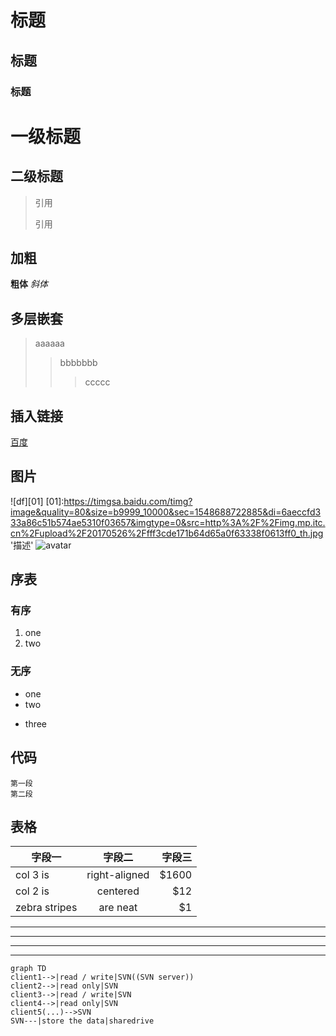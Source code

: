 # 标题
## 标题
### 标题

一级标题
=
二级标题
-

>引用
>
>引用

## 加粗
**粗体**
*斜体*

## 多层嵌套
>aaaaaa
>>bbbbbbb
>>>ccccc

## 插入链接
[百度](https://www.baidu.com/)

## 图片
![df][01]
[01]:https://timgsa.baidu.com/timg?image&quality=80&size=b9999_10000&sec=1548688722885&di=6aeccfd333a86c51b574ae5310f03657&imgtype=0&src=http%3A%2F%2Fimg.mp.itc.cn%2Fupload%2F20170526%2Ffff3cde171b64d65a0f63338f0613ff0_th.jpg '描述'
![avatar](https://timgsa.baidu.com/timg?image&quality=80&size=b9999_10000&sec=1548688722885&di=6aeccfd333a86c51b574ae5310f03657&imgtype=0&src=http%3A%2F%2Fimg.mp.itc.cn%2Fupload%2F20170526%2Ffff3cde171b64d65a0f63338f0613ff0_th.jpg)

## 序表
### 有序
1. one
2. two

### 无序
* one
* two
- three

## 代码
	第一段
	第二段

## 表格

| 字段一        |         字段二 | 字段三 |
| ------------- |:-------------:| -----:|
| col 3 is      | right-aligned | $1600 |
| col 2 is      | centered      |   $12 |
| zebra stripes | are neat      |    $1 |

***
---
* * *
- - -

```mermaid
graph TD
client1-->|read / write|SVN((SVN server))
client2-->|read only|SVN
client3-->|read / write|SVN
client4-->|read only|SVN
client5(...)-->SVN
SVN---|store the data|sharedrive
```
